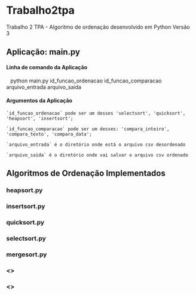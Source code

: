 # Trabalho2tpa
Trabalho 2 TPA - Algoritmo de ordenação desenvolvido em Python Versão 3

## Aplicação: main.py

#### Linha de comando da Aplicação
	
`` `` python main.py id_funcao_ordenacao id_funcao_comparacao arquivo_entrada arquivo_saida `` ``

#### Argumentos da Aplicação

	`id_funcao_ordenacao` pode ser um desses 'selectsort', 'quicksort', 'heapsort', 'insertsort';

	`id_funcao_comparacao` pode ser um desses: 'compara_inteiro', 'compara_texto', 'compara_data';
	
	`arquivo_entrada` é o diretório onde está o arquivo csv desordenado
	
	`arquivo_saida` é o diretório onde vai salvar o arquivo csv ordenado

## Algoritmos de Ordenação Implementados

### heapsort.py
### insertsort.py
### quicksort.py
### selectsort.py
### mergesort.py
### <>
### <>



